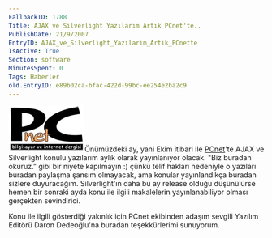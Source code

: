 ```yaml
---
FallbackID: 1788
Title: AJAX ve Silverlight Yazılarım Artık PCnet'te..
PublishDate: 21/9/2007
EntryID: AJAX_ve_Silverlight_Yazilarim_Artik_PCnette
IsActive: True
Section: software
MinutesSpent: 0
Tags: Haberler
old.EntryID: e89b02ca-bfac-422d-99bc-ee254e2ba2c9
---
```

![](media/AJAX_ve_Silverlight_Yazilarim_Artik_PCnette/pcnet.png)Önümüzdeki ay,
yani Ekim itibari ile [PCnet](http://www.pcnet.com.tr)'te AJAX ve
Silverlight konulu yazılarım aylık olarak yayınlanıyor olacak. "Biz
buradan okuruz." gibi bir niyete kapılmayın :) çünkü telif hakları
nedeniyle o yazıları buradan paylaşma şansım olmayacak, ama konular
yayınlandıkça buradan sizlere duyuracağım. Silverlight'ın daha bu ay
release olduğu düşünülürse hemen bir sonraki ayda konu ile ilgili
makalelerin yayınlanabiliyor olması gerçekten sevindirici.

Konu ile ilgili gösterdiği yakınlık için PCnet ekibinden adaşım sevgili
Yazılım Editörü Daron Dedeoğlu'na buradan teşekkürlerimi sunuyorum.


